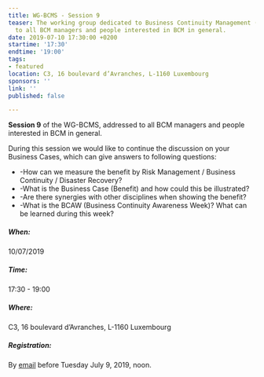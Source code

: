 ```yaml
---
title: WG-BCMS - Session 9
teaser: The working group dedicated to Business Continuity Management (BCMS) is addressed
  to all BCM managers and people interested in BCM in general.
date: 2019-07-10 17:30:00 +0200
startime: '17:30'
endtime: '19:00'
tags:
- featured
location: C3, 16 boulevard d’Avranches, L-1160 Luxembourg
sponsors: ''
link: ''
published: false

---
```

**Session 9** of the WG-BCMS, addressed to all BCM managers and people interested in BCM in general.

During this session we would like to continue the discussion on your Business Cases, which can give answers to following questions:

* -How can we measure the benefit by Risk Management / Business Continuity / Disaster Recovery?
* -What is the Business Case (Benefit) and how could this be illustrated?
* -Are there synergies with other disciplines when showing the benefit?
* -What is the BCAW (Business Continuity Awareness Week)? What can be learned during this week?

##### When:

10/07/2019

##### Time:

17:30 - 19:00

##### Where:

C3, 16 boulevard d’Avranches, L-1160 Luxembourg

##### Registration:

By [email](mailto:secgen@clusil.lu) before Tuesday July 9, 2019, noon.